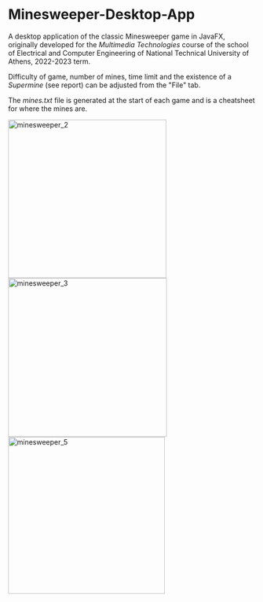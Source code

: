 # Minesweeper-Desktop-App
A desktop application of the classic Minesweeper game in JavaFX, originally developed for the *Multimedia Technologies* course of the school of Electrical and Computer Engineering of National Technical University of Athens, 2022-2023 term. 

Difficulty of game, number of mines, time limit and the existence of a *Supermine* (see report) can be adjusted from the "File" tab. 

The *mines.txt* file is generated at the start of each game and is a cheatsheet for where the mines are.

<img width="322" alt="minesweeper_2" src="https://github.com/user-attachments/assets/3041aaaa-08e0-49c7-aa2f-2ec61c8fa61d" />
<img width="323" alt="minesweeper_3" src="https://github.com/user-attachments/assets/bb990596-18c8-4bc6-99c7-38bcae9891f9" />
<img width="319" alt="minesweeper_5" src="https://github.com/user-attachments/assets/c3050bc1-01d5-4fe4-8e5c-701af6f3efc7" />
